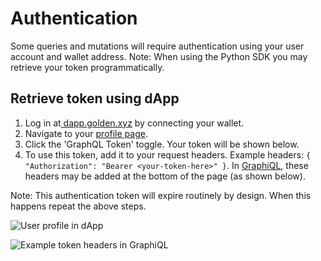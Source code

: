 # Authentication

Some queries and mutations will require authentication using your user account and wallet address. Note: When using the Python SDK you may retrieve your token programmatically.&#x20;

## Retrieve token using dApp

1. Log in at[ dapp.golden.xyz](https://dapp.golden.xyz) by connecting your wallet.
2. Navigate to your [profile page](https://dapp.golden.xyz/profile).
3. Click the 'GraphQL Token' toggle. Your token will be shown below.&#x20;
4. To use this token, add it to your request headers.  Example headers: `{ "Authorization": "Bearer <your-token-here>" }`. In [GraphiQL](https://dapp.golden.xyz/graphiql), these headers may be added at the bottom of the page (as shown below).

Note: This authentication token will expire routinely by design. When this happens repeat the above steps.   &#x20;

![User profile in dApp](../.gitbook/assets/profile\_token.jpg)

![Example token headers in GraphiQL](../.gitbook/assets/graphiql\_ex.jpg)

